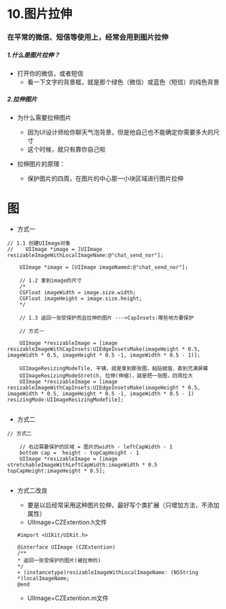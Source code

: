 # 10.图片拉伸

### 在平常的微信、短信等使用上，经常会用到图片拉伸

##### 1.什么是图片拉伸？

- 打开你的微信，或者短信
	+ 看一下文字的背景框，就是那个绿色（微信）或蓝色（短信）的纯色背景
	
##### 2.拉伸图片

- 为什么需要拉伸图片
	+ 因为UI设计师给你聊天气泡背景，但是他自己也不能确定你需要多大的尺寸
	+ 这个时候，就只有靠你自己啦

- 拉伸图片的原理：
	+ 保护图片的四周，在图片的中心那一小块区域进行图片拉伸
# 	图
	
	
- 方式一

```objc
// 1.1 创建UIImage对象
//    UIImage *image = [UIImage resizableImageWithLocalImageName:@"chat_send_nor"];
    
    UIImage *image = [UIImage imageNamed:@"chat_send_nor"];
    
    // 1.2 拿到image的尺寸
    /*
    CGFloat imageWidth = image.size.width;
    CGFloat imageHeight = image.size.height;
    */
    
    // 1.3 返回一张受保护而且拉伸的图片 --->CapInsets:哪些地方要保护
    
    // 方式一
    
    UIImage *resizableImage = [image resizableImageWithCapInsets:UIEdgeInsetsMake(imageHeight * 0.5, imageWidth * 0.5, imageHeight * 0.5 -1, imageWidth * 0.5 - 1)];

    UIImageResizingModeTile, 平铺，就是拿到那张图，粘贴赋值，直到充满屏幕
    UIImageResizingModeStretch, 拉伸(伸缩)，就是把一张图，四周拉大
    UIImage *resizableImage = [image resizableImageWithCapInsets:UIEdgeInsetsMake(imageHeight * 0.5, imageWidth * 0.5, imageHeight * 0.5 -1, imageWidth * 0.5 - 1) resizingMode:UIImageResizingModeTile];
    
```		


- 方式二

```objc
// 方式二
    
    // 右边需要保护的区域 = 图片的width - leftCapWidth - 1
    bottom cap =  height - topCapHeight - 1
    UIImage *resizableImage = [image stretchableImageWithLeftCapWidth:imageWidth * 0.5 topCapHeight:imageHeight * 0.5];
     
```

- 方式二改良
	+ 要是以后经常采用这种图片拉伸，最好写个类扩展（只增加方法，不添加属性）
    + UIImage+CZExtention.h文件

    ```objc
    #import <UIKit/UIKit.h>

    @interface UIImage (CZExtention)
    /**
    * 返回一张受保护的图片(被拉伸的)
    */
    + (instancetype)resizableImageWithLocalImageName: (NSString *)localImageName;
    @end
    ```


    + UIImage+CZExtention.m文件
    ```objc
    
    ```
